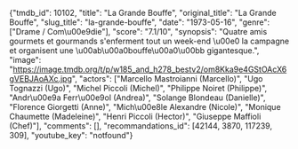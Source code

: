 {"tmdb_id": 10102, "title": "La Grande Bouffe", "original_title": "La Grande Bouffe", "slug_title": "la-grande-bouffe", "date": "1973-05-16", "genre": ["Drame / Com\u00e9die"], "score": "7.1/10", "synopsis": "Quatre amis gourmets et gourmands s'enferment tout un week-end \u00e0 la campagne et organisent une \u00ab\u00a0bouffe\u00a0\u00bb gigantesque.", "image": "https://image.tmdb.org/t/p/w185_and_h278_bestv2/om8Kka9e4GStOAcX6gVEBJAoAXc.jpg", "actors": ["Marcello Mastroianni (Marcello)", "Ugo Tognazzi (Ugo)", "Michel Piccoli (Michel)", "Philippe Noiret (Philippe)", "Andr\u00e9a Ferr\u00e9ol (Andrea)", "Solange Blondeau (Danielle)", "Florence Giorgetti (Anne)", "Mich\u00e8le Alexandre (Nicole)", "Monique Chaumette (Madeleine)", "Henri Piccoli (Hector)", "Giuseppe Maffioli (Chef)"], "comments": [], "recommandations_id": [42144, 3870, 117239, 309], "youtube_key": "notfound"}